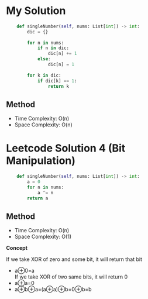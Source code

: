 # My Solution
```Python
    def singleNumber(self, nums: List[int]) -> int:
        dic = {}
        
        for n in nums:
            if n in dic:
                dic[n] += 1
            else:
                dic[n] = 1
        
        for k in dic:
            if dic[k] == 1:
                return k
```

## Method
- Time Complexity: O(n)
- Space Complexity: O(n)

# Leetcode Solution 4 (Bit Manipulation)
```Python
    def singleNumber(self, nums: List[int]) -> int:
        a = 0
        for n in nums:
            a ^= n
        return a
```

## Method
- Time Complexity: O(n)
- Space Complexity: O(1)

**Concept**

If we take XOR of zero and some bit, it will return that bit  
- a⊕0=a  
If we take XOR of two same bits, it will return 0  
- a⊕a=0  
- a⊕b⊕a=(a⊕a)⊕b=0⊕b=b
